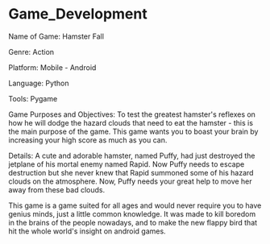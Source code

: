 
Game_Development
================
Name of Game: Hamster Fall

Genre: Action

Platform: Mobile - Android

Language: Python 

Tools: Pygame

Game Purposes and Objectives: To test the greatest hamster's reflexes on how he will dodge the hazard clouds that need to eat the hamster - this is the main purpose of the game. This game wants you to boast your brain by increasing your high score as much as you can.

Details:  A cute and adorable hamster, named Puffy, had just destroyed the jetplane of his mortal enemy named Rapid. Now Puffy needs to escape destruction but she never knew that Rapid summoned some of his hazard clouds on the atmosphere. Now, Puffy needs your great help to move her away from these bad clouds.

This game is a game suited for all ages and would never require you to have genius minds, just a little common knowledge. It was made to kill boredom in the brains of the people nowadays, and to make the new flappy bird that hit the whole world's insight on android games.
